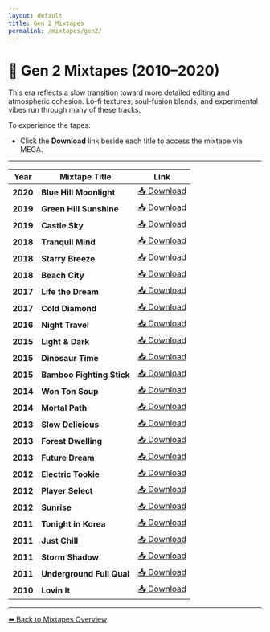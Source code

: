 ```yaml
---
layout: default
title: Gen 2 Mixtapes
permalink: /mixtapes/gen2/
---
```


# 🌠 Gen 2 Mixtapes (2010–2020)

This era reflects a slow transition toward more detailed editing and atmospheric cohesion. Lo-fi textures, soul-fusion blends, and experimental vibes run through many of these tracks.

To experience the tapes:

- Click the **Download** link beside each title to access the mixtape via MEGA.
  
---

| Year | Mixtape Title | Link |
|------|---------------|------|
| **2020** | **Blue Hill Moonlight** | <a href="https://mega.nz/folder/PgRwFCgT#3jiX4nqwScvc0ZmdmSZdcg" target="_blank">📥 Download</a> |
| **2019** | **Green Hill Sunshine** | <a href="https://mega.nz/folder/PgRwFCgT#3jiX4nqwScvc0ZmdmSZdcg" target="_blank">📥 Download</a> |
| **2019** | **Castle Sky** | <a href="https://mega.nz/folder/PgRwFCgT#3jiX4nqwScvc0ZmdmSZdcg" target="_blank">📥 Download</a> |
| **2018** | **Tranquil Mind** | <a href="https://mega.nz/folder/PgRwFCgT#3jiX4nqwScvc0ZmdmSZdcg" target="_blank">📥 Download</a> |
| **2018** | **Starry Breeze** | <a href="https://mega.nz/folder/PgRwFCgT#3jiX4nqwScvc0ZmdmSZdcg" target="_blank">📥 Download</a> |
| **2018** | **Beach City** | <a href="https://mega.nz/folder/PgRwFCgT#3jiX4nqwScvc0ZmdmSZdcg" target="_blank">📥 Download</a> |
| **2017** | **Life the Dream** | <a href="https://mega.nz/folder/PgRwFCgT#3jiX4nqwScvc0ZmdmSZdcg" target="_blank">📥 Download</a> |
| **2017** | **Cold Diamond** | <a href="https://mega.nz/folder/PgRwFCgT#3jiX4nqwScvc0ZmdmSZdcg" target="_blank">📥 Download</a> |
| **2016** | **Night Travel** | <a href="https://mega.nz/folder/PgRwFCgT#3jiX4nqwScvc0ZmdmSZdcg" target="_blank">📥 Download</a> |
| **2015** | **Light & Dark** | <a href="https://mega.nz/folder/PgRwFCgT#3jiX4nqwScvc0ZmdmSZdcg" target="_blank">📥 Download</a> |
| **2015** | **Dinosaur Time** | <a href="https://mega.nz/folder/PgRwFCgT#3jiX4nqwScvc0ZmdmSZdcg" target="_blank">📥 Download</a> |
| **2015** | **Bamboo Fighting Stick** | <a href="https://mega.nz/folder/PgRwFCgT#3jiX4nqwScvc0ZmdmSZdcg" target="_blank">📥 Download</a> |
| **2014** | **Won Ton Soup** | <a href="https://mega.nz/folder/PgRwFCgT#3jiX4nqwScvc0ZmdmSZdcg" target="_blank">📥 Download</a> |
| **2014** | **Mortal Path** | <a href="https://mega.nz/folder/PgRwFCgT#3jiX4nqwScvc0ZmdmSZdcg" target="_blank">📥 Download</a> |
| **2013** | **Slow Delicious** | <a href="https://mega.nz/folder/PgRwFCgT#3jiX4nqwScvc0ZmdmSZdcg" target="_blank">📥 Download</a> |
| **2013** | **Forest Dwelling** | <a href="https://mega.nz/folder/PgRwFCgT#3jiX4nqwScvc0ZmdmSZdcg" target="_blank">📥 Download</a> |
| **2013** | **Future Dream** | <a href="https://mega.nz/folder/PgRwFCgT#3jiX4nqwScvc0ZmdmSZdcg" target="_blank">📥 Download</a> |
| **2012** | **Electric Tookie** | <a href="https://mega.nz/folder/PgRwFCgT#3jiX4nqwScvc0ZmdmSZdcg" target="_blank">📥 Download</a> |
| **2012** | **Player Select** | <a href="https://mega.nz/folder/PgRwFCgT#3jiX4nqwScvc0ZmdmSZdcg" target="_blank">📥 Download</a> |
| **2012** | **Sunrise** | <a href="https://mega.nz/folder/PgRwFCgT#3jiX4nqwScvc0ZmdmSZdcg" target="_blank">📥 Download</a> |
| **2011** | **Tonight in Korea** | <a href="https://mega.nz/folder/PgRwFCgT#3jiX4nqwScvc0ZmdmSZdcg" target="_blank">📥 Download</a> |
| **2011** | **Just Chill** | <a href="https://mega.nz/folder/PgRwFCgT#3jiX4nqwScvc0ZmdmSZdcg" target="_blank">📥 Download</a> |
| **2011** | **Storm Shadow** | <a href="https://mega.nz/folder/PgRwFCgT#3jiX4nqwScvc0ZmdmSZdcg" target="_blank">📥 Download</a> |
| **2011** | **Underground Full Qual** | <a href="https://mega.nz/folder/PgRwFCgT#3jiX4nqwScvc0ZmdmSZdcg" target="_blank">📥 Download</a> |
| **2010** | **Lovin It** | <a href="https://mega.nz/folder/PgRwFCgT#3jiX4nqwScvc0ZmdmSZdcg" target="_blank">📥 Download</a> |

---

[⬅ Back to Mixtapes Overview](/mixtapes/)
